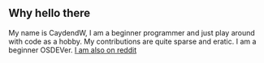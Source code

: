 ## Why hello there
My name is CaydendW, I am a beginner programmer and just play around with code as a hobby. My contributions are quite sparse and eratic. I am a beginner OSDEVer. [I am also on reddit](https://new.reddit.com/user/CaydendW/)

